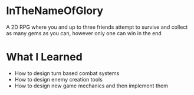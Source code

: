 # InTheNameOfGlory
A 2D RPG where you and up to three friends attempt to survive and collect as many gems as you can, however only one can win in the end

What I Learned
===============
- How to design turn based combat systems
- How to design enemy creation tools
- How to design new game mechanics and then implement them
